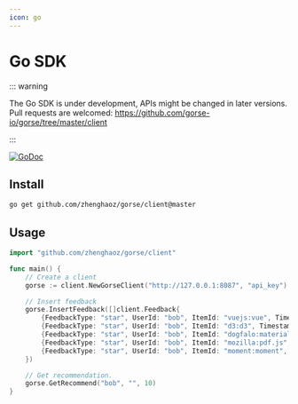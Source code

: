 ```yaml
---
icon: go
---
```

# Go SDK

::: warning

The Go SDK is under development, APIs might be changed in later versions. Pull requests are welcomed: https://github.com/gorse-io/gorse/tree/master/client

:::

[![GoDoc](https://godoc.org/github.com/zhenghaoz/gorse?status.svg)](https://pkg.go.dev/github.com/zhenghaoz/gorse/client)

## Install

```bash
go get github.com/zhenghaoz/gorse/client@master
```

## Usage

```go
import "github.com/zhenghaoz/gorse/client"

func main() {
    // Create a client
    gorse := client.NewGorseClient("http://127.0.0.1:8087", "api_key")

    // Insert feedback
    gorse.InsertFeedback([]client.Feedback{
        {FeedbackType: "star", UserId: "bob", ItemId: "vuejs:vue", Timestamp: "2022-02-24"},
        {FeedbackType: "star", UserId: "bob", ItemId: "d3:d3", Timestamp: "2022-02-25"},
        {FeedbackType: "star", UserId: "bob", ItemId: "dogfalo:materialize", Timestamp: "2022-02-26"},
        {FeedbackType: "star", UserId: "bob", ItemId: "mozilla:pdf.js", Timestamp: "2022-02-27"},
        {FeedbackType: "star", UserId: "bob", ItemId: "moment:moment", Timestamp: "2022-02-28"},
    })

    // Get recommendation.
    gorse.GetRecommend("bob", "", 10)
}
```
